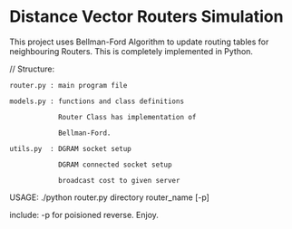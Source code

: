 # Distance Vector Routers Simulation

This project uses Bellman-Ford Algorithm to update routing tables for neighbouring Routers. This is completely implemented in Python. 

// Structure:

    router.py : main program file
    
    models.py : functions and class definitions
    
                Router Class has implementation of 
                
                Bellman-Ford.
                
    utils.py  : DGRAM socket setup
    
                DGRAM connected socket setup
                
                broadcast cost to given server
                

USAGE: ./python router.py directory router_name [-p]

include: -p for poisioned reverse. Enjoy.

